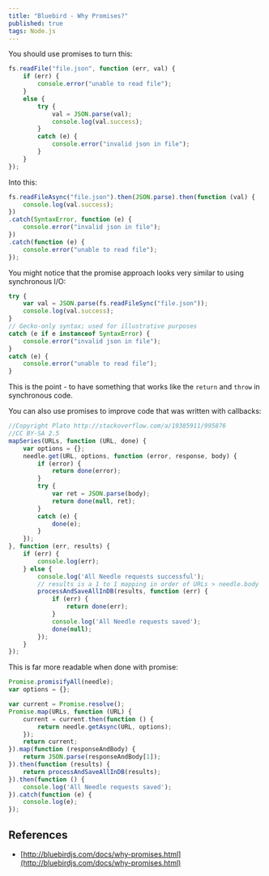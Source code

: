```yaml
---
title: "Bluebird - Why Promises?"
published: true
tags: Node.js
---
```


You should use promises to turn this:

```javascript
fs.readFile("file.json", function (err, val) {
    if (err) {
        console.error("unable to read file");
    }
    else {
        try {
            val = JSON.parse(val);
            console.log(val.success);
        }
        catch (e) {
            console.error("invalid json in file");
        }
    }
});
```

Into this:

```javascript
fs.readFileAsync("file.json").then(JSON.parse).then(function (val) {
    console.log(val.success);
})
.catch(SyntaxError, function (e) {
    console.error("invalid json in file");
})
.catch(function (e) {
    console.error("unable to read file");
});
```

You might notice that the promise approach looks very similar to using
synchronous I/O:

```javascript
try {
    var val = JSON.parse(fs.readFileSync("file.json"));
    console.log(val.success);
}
// Gecko-only syntax; used for illustrative purposes
catch (e if e instanceof SyntaxError) {
    console.error("invalid json in file");
}
catch (e) {
    console.error("unable to read file");
}
```

This is the point - to have something that works like the `return` and `throw`
in synchronous code.

You can also use promises to improve code that was written with callbacks:

```javascript
//Copyright Plato http://stackoverflow.com/a/19385911/995876
//CC BY-SA 2.5
mapSeries(URLs, function (URL, done) {
    var options = {};
    needle.get(URL, options, function (error, response, body) {
        if (error) {
            return done(error);
        }
        try {
            var ret = JSON.parse(body);
            return done(null, ret);
        }
        catch (e) {
            done(e);
        }
    });
}, function (err, results) {
    if (err) {
        console.log(err);
    } else {
        console.log('All Needle requests successful');
        // results is a 1 to 1 mapping in order of URLs > needle.body
        processAndSaveAllInDB(results, function (err) {
            if (err) {
                return done(err);
            }
            console.log('All Needle requests saved');
            done(null);
        });
    }
});
```

This is far more readable when done with promise:

```javascript
Promise.promisifyAll(needle);
var options = {};

var current = Promise.resolve();
Promise.map(URLs, function (URL) {
    current = current.then(function () {
        return needle.getAsync(URL, options);
    });
    return current;
}).map(function (responseAndBody) {
    return JSON.parse(responseAndBody[1]);
}).then(function (results) {
    return processAndSaveAllInDB(results);
}).then(function () {
    console.log('All Needle requests saved');
}).catch(function (e) {
    console.log(e);
});
```

## References

- [http://bluebirdjs.com/docs/why-promises.html](http://bluebirdjs.com/docs/why-promises.html)